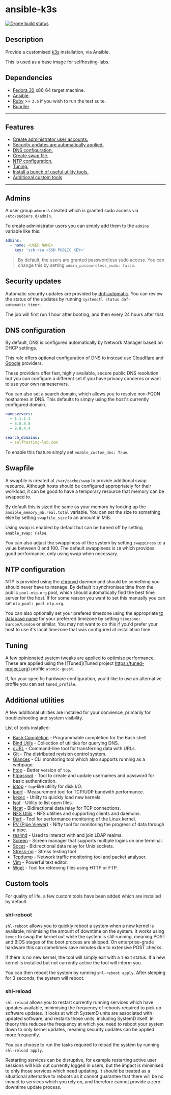 # ansible-k3s

[![Drone build status](https://img.shields.io/drone/build/selfhosting-lab/ansible-k3s/master?label=BUILD&logo=drone&style=for-the-badge)](https://cloud.drone.io/selfhosting-lab/ansible-k3s/)

## Description

Provide a customised [k3s](https://k3s.io/) installation, via Ansible.

This is used as a base image for selfhosting-labs.

## Dependencies

- [Fedora 30](https://getfedora.org/) x86_64 target machine.
- [Ansible](https://ansible.com).
- [Ruby](https://ruby-lang.org) >= `2.6` if you wish to run the test suite.
- [Bundler](https://bundler.io)

---

## Features

- [Create administrator user accounts.](#admins)
- [Security updates are automatically applied.](#security-updates)
- [DNS configuration.](#dns-configuration)
- [Create swap file.](#swapfile)
- [NTP configuration.](#ntp-configuration)
- [Tuning.](#tuning)
- [Install a bunch of useful utility tools.](#additional-utilities)
- [Additional custom tools](#custom-tools)

---

## Admins

A user group `admin` is created which is granted sudo access via `/etc/sudoers.d/admin`.

To create administrator users you can simply add them to the `admins` variable like this:

```yaml
admins:
  - name: <USER NAME>
    key: 'ssh-rsa <SSH PUBLIC KEY>'
```

> By default, the users are granted passwordless sudo access. You can change this by setting
> `admin_passwordless_sudo: false`.

## Security updates

Automatic security updates are provided by [dnf-automatic](https://dnf.readthedocs.io/en/latest/automatic.html). You can
review the status of the updates by running `systemctl status dnf-automatic.timer`.

The job will first run 1 hour after booting, and then every 24 hours after that.

## DNS configuration

By default, DNS is configured automatically by Network Manager based on DHCP
settings.

This role offers optional configuration of DNS to instead use
[Cloudflare](https://www.cloudflare.com/learning/dns/what-is-1.1.1.1/) and
[Google](https://developers.google.com/speed/public-dns/) providers.

These providers offer fast, highly available, secure public DNS resolution but you can configure a different set if you
have privacy concerns or want to use your own nameservers.

You can also set a search domain, which allows you to resolve non-FQDN hostnames in DNS. This defaults to simply using
the host's currently configured domain.

```yaml
nameservers:
  - 1.1.1.1
  - 8.8.8.8
  - 8.8.4.4

search_domains:
  - selfhosting-lab.com
```

To enable this feature simply set `enable_custom_dns: True`.

## Swapfile

A swapfile is created at `/var/cache/swap` to provide additional swap resource. Although hosts should be configured
appropriately for their workload, it can be good to have a temporary resource that memory can be swapped to.

By default this is sized the same as your memory by looking up the `ansible_memory_mb.real.total` variable. You can set
the size to something else by setting `swapfile_size` to an amount in MiB.

Using swap is enabled by default but can be turned off by setting `enable_swap: False`.

You can also adjust the swappiness of the system by setting `swappiness` to a value between 0 and 100. The default
swappiness is `10` which provides good performance, only using swap when necessary.

## NTP configuration

NTP is provided using the [chronyd](https://chrony.tuxfamily.org/) daemon and should be something you should never have
to manage. By default it synchronises time from the public `pool.ntp.org` pool, which should automatically find the best
time server for the host. If for some reason you want to set this manually you can set `ntp_pool: pool.ntp.org`.

You can also optionally set your prefered timezone using the appropriate
[tz database name](https://en.wikipedia.org/wiki/List_of_tz_database_time_zones) for your preferred timezone by setting
`timezone: Europe/London` or similar. You may not want to do this if you'd prefer your host to use it's local timezone
that was configured at installation time.

## Tuning

A few opinionated system tweaks are applied to optimise performance. These are applied using the [[Tuned](Tuned project
https://tuned-project.org) profile `atomic-guest`.

If, for your specific hardware configuration, you'd like to use an alternative profile you can set `tuned_profile`.

## Additional utilities

A few additional utilities are installed for your convience, primarily for troubleshooting and system visibility.

List of tools installed:

- [Bash Completion](https://github.com/scop/bash-completion) - Programmable completion for the Bash shell.
- [Bind Utils](https://apps.fedoraproject.org/packages/bind-utils/overview/) - Collection of utilities for querying DNS.
- [cURL](https://curl.haxx.se/) - Command-line tool for transferring data with URLs.
- [Git](https://git-scm.com/) - *The* distributed revision control system.
- [Glances](https://github.com/nicolargo/glances) - CLI monitoring tool which also supports running as a webpage.
- [htop](http://hisham.hm/htop/) - Better version of `top`.
- [htpasswd](https://httpd.apache.org/docs/2.4/programs/htpasswd.html) - Tool to create and update usernames and password for basic authentication.
- [iotop](http://guichaz.free.fr/iotop/) - `top`-like utility for disk I/O.
- [Iperf](http://github.com/esnet/iperf) - Measurement tool for TCP/UDP bandwith performance.
- [kexec](https://en.wikipedia.org/wiki/Kexec) - Utility to quickly load new kernels.
- [lsof](https://people.freebsd.org/~abe/) - Utility to list open files.
- [Ncat](https://nmap.org/ncat/) - Bidirectional data relay for TCP connections.
- [NFS Utils](https://apps.fedoraproject.org/packages/nfs-utils/overview/) - NFS utilities and supporting clients and daemons.
- [Perf](https://perf.wiki.kernel.org/index.php/Main_Page) - Tool for performance monitoring of the Linux kernel.
- [PV (Pipe Viewer)](http://www.ivarch.com/programs/pv.shtml) - Nifty tool for monitoring the progress of data through a pipe.
- [realmd](https://cgit.freedesktop.org/realmd/realmd/) - Used to interact with and join LDAP realms.
- [Screen](http://www.gnu.org/software/screen) - Screen manager that supports multiple logins on one terminal.
- [Socat](https://apps.fedoraproject.org/packages/socat/overview/) - Bidirectional data relay for Unix sockets.
- [Stress-ng](https://kernel.ubuntu.com/~cking/stress-ng/) - Stress testing tool
- [Tcpdump](http://www.tcpdump.org) - Network traffic monitoring tool and packet analyser.
- [Vim](http://vim.org/) - Powerful text editor.
- [Wget](http://www.gnu.org/software/wget/) - Tool for retreiving files using HTTP or FTP.

## Custom tools

For quality of life, a few custom tools have been added which are installed by default.

### shl-reboot

`shl-reboot` allows you to quickly reboot a system when a new kernel is available, minimising the amount of downtime on
the system. It works using `kexec` to swap the kernel out while the system is still running, meaning POST and BIOS
stages of the boot process are skipped. On enterprise-grade hardware this can sometimes save minutes due to extensive
POST checks.

If there is no new kernel, the tool will simply exit with a `1` exit status. If a new kernel is installed but not
currently active the tool will inform you.

You can then reboot the system by running `shl-reboot apply`. After sleeping for 3 seconds, the system will reboot.

### shl-reload

`shl-reload` allows you to restart currently running services which have updates available, minimising the frequency of
reboots required to pick up software updates. It looks at which SystemD units are associated with updated software, and
restarts those units, including SystemD itself. In theory this reduces the frequency at which you need to reboot your
system down to only kernel updates, meaning security updates can be applied more frequently.

You can choose to run the tasks required to reload the system by running `shl-reload apply`.

Restarting services can be disruptive, for example restarting active user sessions will kick out currently logged in
users, but the impact is minimised to only those services which need updating. It should be treated as a situational
alternative to reboots as it cannot guarantee that there will be no impact to services which you rely on, and therefore
cannot provide a zero-downtime update process.
